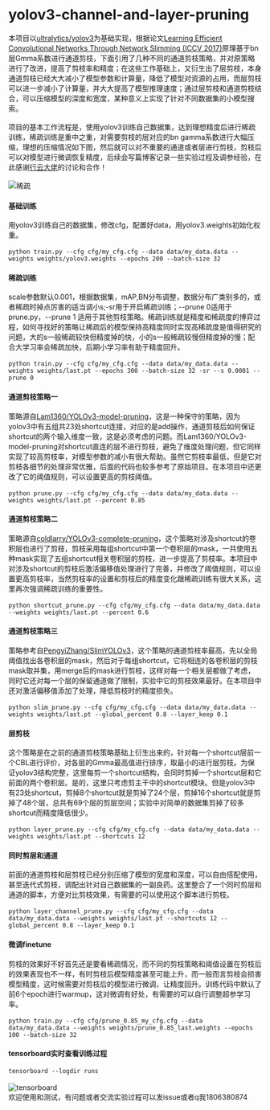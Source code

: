 # yolov3-channel-and-layer-pruning
本项目以[ultralytics/yolov3](https://github.com/ultralytics/yolov3)为基础实现，根据论文[Learning Efficient Convolutional Networks Through Network Slimming (ICCV 2017)](http://openaccess.thecvf.com/content_iccv_2017/html/Liu_Learning_Efficient_Convolutional_ICCV_2017_paper.html)原理基于bn层Gmma系数进行通道剪枝，下面引用了几种不同的通道剪枝策略，并对原策略进行了改进，提高了剪枝率和精度；在这些工作基础上，又衍生出了层剪枝，本身通道剪枝已经大大减小了模型参数和计算量，降低了模型对资源的占用，而层剪枝可以进一步减小了计算量，并大大提高了模型推理速度；通过层剪枝和通道剪枝结合，可以压缩模型的深度和宽度，某种意义上实现了针对不同数据集的小模型搜索。<br>
<br>
项目的基本工作流程是，使用yolov3训练自己数据集，达到理想精度后进行稀疏训练，稀疏训练是重中之重，对需要剪枝的层对应的bn gamma系数进行大幅压缩，理想的压缩情况如下图，然后就可以对不重要的通道或者层进行剪枝，剪枝后可以对模型进行微调恢复精度，后续会写篇博客记录一些实验过程及调参经验，在此感谢[行云大佬](https://github.com/zbyuan)的讨论和合作！<br>
<br>
![稀疏](https://github.com/tanluren/yolov3-channel-and-layer-pruning/blob/master/data/img/1.jpg)

#### 基础训练
用yolov3训练自己的数据集，修改cfg，配置好data，用yolov3.weights初始化权重。<br>
<br>
`python train.py --cfg cfg/my_cfg.cfg --data data/my_data.data --weights weights/yolov3.weights --epochs 200 --batch-size 32`

#### 稀疏训练
scale参数默认0.001，根据数据集，mAP,BN分布调整，数据分布广类别多的，或者稀疏时掉点厉害的适当调小s;-sr用于开启稀疏训练；--prune 0适用于prune.py，--prune 1 适用于其他剪枝策略。稀疏训练就是精度和稀疏度的博弈过程，如何寻找好的策略让稀疏后的模型保持高精度同时实现高稀疏度是值得研究的问题，大的s一般稀疏较快但精度掉的快，小的s一般稀疏较慢但精度掉的慢；配合大学习率会稀疏加快，后期小学习率有助于精度回升。<br>
<br>
`python train.py --cfg cfg/my_cfg.cfg --data data/my_data.data --weights weights/last.pt --epochs 300 --batch-size 32 -sr --s 0.0001 --prune 0`

#### 通道剪枝策略一
策略源自[Lam1360/YOLOv3-model-pruning](https://github.com/Lam1360/YOLOv3-model-pruning)，这是一种保守的策略，因为yolov3中有五组共23处shortcut连接，对应的是add操作，通道剪枝后如何保证shortcut的两个输入维度一致，这是必须考虑的问题。而Lam1360/YOLOv3-model-pruning对shortcut直连的层不进行剪枝，避免了维度处理问题，但它同样实现了较高剪枝率，对模型参数的减小有很大帮助。虽然它剪枝率最低，但是它对剪枝各细节的处理非常优雅，后面的代码也较多参考了原始项目。在本项目中还更改了它的阈值规则，可以设置更高的剪枝阈值。<br>
<br>
`python prune.py --cfg cfg/my_cfg.cfg --data data/my_data.data --weights weights/last.pt --percent 0.85`

#### 通道剪枝策略二
策略源自[coldlarry/YOLOv3-complete-pruning](https://github.com/coldlarry/YOLOv3-complete-pruning)，这个策略对涉及shortcut的卷积层也进行了剪枝，剪枝采用每组shortcut中第一个卷积层的mask，一共使用五种mask实现了五组shortcut相关卷积层的剪枝，进一步提高了剪枝率。本项目中对涉及shortcut的剪枝后激活偏移值处理进行了完善，并修改了阈值规则，可以设置更高剪枝率，当然剪枝率的设置和剪枝后的精度变化跟稀疏训练有很大关系，这里再次强调稀疏训练的重要性。<br>
<br>
`python shortcut_prune.py --cfg cfg/my_cfg.cfg --data data/my_data.data --weights weights/last.pt --percent 0.6`

#### 通道剪枝策略三
策略参考自[PengyiZhang/SlimYOLOv3](https://github.com/PengyiZhang/SlimYOLOv3)，这个策略的通道剪枝率最高，先以全局阈值找出各卷积层的mask，然后对于每组shortcut，它将相连的各卷积层的剪枝mask取并集，用merge后的mask进行剪枝，这样对每一个相关层都做了考虑，同时它还对每一个层的保留通道做了限制，实验中它的剪枝效果最好。在本项目中还对激活偏移值添加了处理，降低剪枝时的精度损失。<br>
<br>
`python slim_prune.py --cfg cfg/my_cfg.cfg --data data/my_data.data --weights weights/last.pt --global_percent 0.8 --layer_keep 0.1`

#### 层剪枝
这个策略是在之前的通道剪枝策略基础上衍生出来的，针对每一个shortcut层前一个CBL进行评价，对各层的Gmma最高值进行排序，取最小的进行层剪枝。为保证yolov3结构完整，这里每剪一个shortcut结构，会同时剪掉一个shortcut层和它前面的两个卷积层。是的，这里只考虑剪主干中的shortcut模块。但是yolov3中有23处shortcut，剪掉8个shortcut就是剪掉了24个层，剪掉16个shortcut就是剪掉了48个层，总共有69个层的剪层空间；实验中对简单的数据集剪掉了较多shortcut而精度降低很少。<br>
<br>
`python layer_prune.py --cfg cfg/my_cfg.cfg --data data/my_data.data --weights weights/last.pt --shortcuts 12`

#### 同时剪层和通道
前面的通道剪枝和层剪枝已经分别压缩了模型的宽度和深度，可以自由搭配使用，甚至迭代式剪枝，调配出针对自己数据集的一副良药。这里整合了一个同时剪层和通道的脚本，方便对比剪枝效果，有需要的可以使用这个脚本进行剪枝。<br>
<br>
`python layer_channel_prune.py --cfg cfg/my_cfg.cfg --data data/my_data.data --weights weights/last.pt --shortcuts 12 --global_percent 0.8 --layer_keep 0.1`

#### 微调finetune
剪枝的效果好不好首先还是要看稀疏情况，而不同的剪枝策略和阈值设置在剪枝后的效果表现也不一样，有时剪枝后模型精度甚至可能上升，而一般而言剪枝会损害模型精度，这时候需要对剪枝后的模型进行微调，让精度回升。训练代码中默认了前6个epoch进行warmup，这对微调有好处，有需要的可以自行调整超参学习率。<br>
<br>
`python train.py --cfg cfg/prune_0.85_my_cfg.cfg --data data/my_data.data --weights weights/prune_0.85_last.weights --epochs 100 --batch-size 32`

#### tensorboard实时查看训练过程
`tensorboard --logdir runs`<br>
<br>
![tensorboard](https://github.com/tanluren/yolov3-channel-and-layer-pruning/blob/master/data/img/2.jpg)
<br>
欢迎使用和测试，有问题或者交流实验过程可以发issue或者q我1806380874
